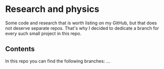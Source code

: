 # Research and physics

Some code and research that is worth listing on my GitHub, but that does not deserve separate repos. That's why I decided to dedicate a branch for every such small project in this repo. 

## Contents
In this repo you can find the following branches:
...
